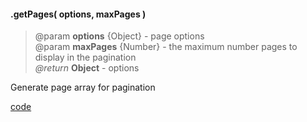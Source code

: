 #### .getPages( options, maxPages )   
> @param **options** {Object} - page options  
> @param **maxPages** {Number} - the maximum number pages to display in the pagination       
> _@return_ **Object**  - options  

Generate page array for pagination  

<div class="code-header addGitHubLink" data-file="lib/list/getPages.js"><a href="#" class="loadCode"> code</a></div><pre class=" language-javascript hideCode api"></pre> 
